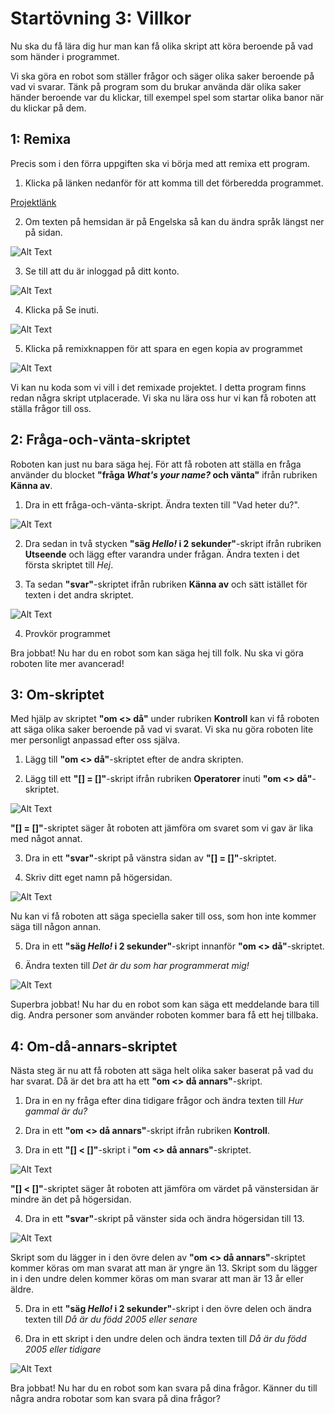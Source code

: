 # Startövning 3: Villkor

Nu ska du få lära dig hur man kan få olika skript att köra beroende på vad som händer i programmet.

Vi ska göra en robot som ställer frågor och säger olika saker beroende på vad vi svarar. Tänk på program som du brukar använda där olika saker händer beroende var du klickar, till exempel spel som startar olika banor när du klickar på dem.

## 1: Remixa

Precis som i den förra uppgiften ska vi börja med att remixa ett program.

1. Klicka på länken nedanför för att komma till det förberedda programmet.

<a href="https://scratch.mit.edu/projects/210050672/" target='_blank'>Projektlänk</a> <!--_-->

2. Om texten på hemsidan är på Engelska så kan du ändra språk längst ner på sidan.

![Alt Text](Image_1.png)

3. Se till att du är inloggad på ditt konto.

![Alt Text](Image_2.png)

4. Klicka på Se inuti.

![Alt Text](Image_3.png)

5. Klicka på remixknappen för att spara en egen kopia av programmet

![Alt Text](Remixknapp.png)

Vi kan nu koda som vi vill i det remixade projektet. I detta program finns redan några skript utplacerade. Vi ska nu lära oss hur vi kan få roboten att ställa frågor till oss.

## 2: Fråga-och-vänta-skriptet

Roboten kan just nu bara säga hej. För att få roboten att ställa en fråga använder du blocket **"fråga _What's your name?_ och vänta"** ifrån rubriken **Känna av**.

1. Dra in ett fråga-och-vänta-skript. Ändra texten till "Vad heter du?".

![Alt Text](Skript_1.gif)

2. Dra sedan in två stycken **"säg _Hello!_ i 2 sekunder"**-skript ifrån rubriken **Utseende** och lägg efter varandra under frågan. Ändra texten i det första skriptet till _Hej_.

3. Ta sedan **"svar"**-skriptet ifrån rubriken **Känna av** och sätt istället för texten i det andra skriptet.

![Alt Text](Skript_2.gif)

4. Provkör programmet

Bra jobbat! Nu har du en robot som kan säga hej till folk. Nu ska vi göra roboten lite mer avancerad!

## 3: Om-skriptet

Med hjälp av skriptet **"om <> då"** under rubriken **Kontroll** kan vi få roboten att säga olika saker beroende på vad vi svarat. Vi ska nu göra roboten lite mer personligt anpassad efter oss själva.

1. Lägg till **"om <> då"**-skriptet efter de andra skripten.

2. Lägg till ett **"[] = []"**-skript ifrån rubriken **Operatorer** inuti **"om <> då"**-skriptet.

![Alt Text](Skript_3.gif)

**"[] = []"**-skriptet säger åt roboten att jämföra om svaret som vi gav är lika med något annat.

3. Dra in ett **"svar"**-skript på vänstra sidan av **"[] = []"**-skriptet.

4. Skriv ditt eget namn på högersidan.

![Alt Text](Skript_4.gif)

Nu kan vi få roboten att säga speciella saker till oss, som hon inte kommer säga till någon annan.

5. Dra in ett **"säg _Hello!_ i 2 sekunder"**-skript innanför **"om <> då"**-skriptet.

6. Ändra texten till _Det är du som har programmerat mig!_

![Alt Text](Image_5.png)

Superbra jobbat! Nu har du en robot som kan säga ett meddelande bara till dig. Andra personer som använder roboten kommer bara få ett hej tillbaka.

## 4: Om-då-annars-skriptet

Nästa steg är nu att få roboten att säga helt olika saker baserat på vad du har svarat. Då är det bra att ha ett **"om <> då annars"**-skript.

1. Dra in en ny fråga efter dina tidigare frågor och ändra texten till _Hur gammal är du?_

2. Dra in ett **"om <> då annars"**-skript ifrån rubriken **Kontroll**.

3. Dra in ett **"[] < []"**-skript i **"om <> då annars"**-skriptet.

![Alt Text](Skript_5.gif)

**"[] < []"**-skriptet säger åt roboten att jämföra om värdet på vänstersidan är mindre än det på högersidan.

4. Dra in ett **"svar"**-skript på vänster sida och ändra högersidan till 13.

![Alt Text](Skript_6.gif)

Skript som du lägger in i den övre delen av **"om <> då annars"**-skriptet kommer köras om man svarat att man är yngre än 13. Skript som du lägger in i den undre delen kommer köras om man svarar att man är 13 år eller äldre.

5. Dra in ett **"säg _Hello!_ i 2 sekunder"**-skript i den övre delen och ändra texten till _Då är du född 2005 eller senare_

6. Dra in ett skript i den undre delen och ändra texten till _Då är du född 2005 eller tidigare_

![Alt Text](Image_6.png)

Bra jobbat! Nu har du en robot som kan svara på dina frågor. Känner du till några andra robotar som kan svara på dina frågor?
